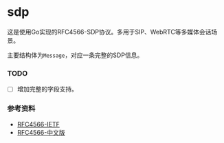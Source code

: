 # sdp

这是使用Go实现的RFC4566-SDP协议。多用于SIP、WebRTC等多媒体会话场景。

主要结构体为`Message`，对应一条完整的SDP信息。

### TODO

- [ ] 增加完整的字段支持。

### 参考资料

* [RFC4566-IETF](https://tools.ietf.org/html/rfc4566)
* [RFC4566-中文版](http://www.docin.com/p-52701644.html)
